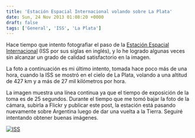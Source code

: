 ```yaml
---
title: 'Estación Espacial Internacional volando sobre La Plata'
date: Sun, 24 Nov 2013 01:08:20 +0000
draft: false
tags: ['General', 'ISS', 'La Plata']
---
```


Hace tiempo que intento fotografiar el paso de la [Estación Espacial Internacional](http://es.wikipedia.org/wiki/Estaci%C3%B3n_Espacial_Internacional) (ISS por sus siglas en inglés), y lo he logrado algunas veces sin alcanzar un grado de calidad satisfactorio en la imagen. 

La foto a continuación es mi último intento, tomada hace poco más de una hora, cuando la ISS se mostró en el cielo de La Plata, volando a una altitud de 427 km y a más de 27 mil kilómetros por hora. 

La imagen muestra una línea continua ya que el tiempo de exposición de la toma es de 25 segundos. Durante el tiempo que me tomó bajar la foto de la cámara, subirla a Flickr y publicar este post, la estación está pasando nuevamente sobre Argentina luego de dar una vuelta a la Tierra. Seguiré intentando obtener buenas imágenes. 

[![ISS](//farm8.staticflickr.com/7406/11019035884_9eee6d5d1d.jpg)](http://www.flickr.com/photos/manux-ch/11019035884 "ISS by Manuel Carlevaro, on Flickr")
